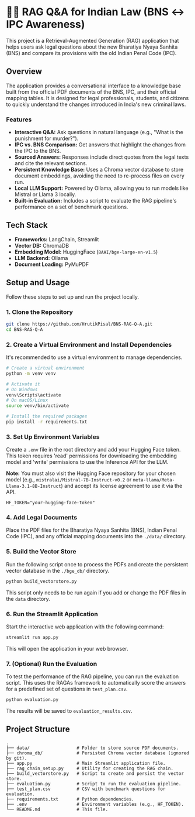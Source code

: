 # 🧑‍⚖️ RAG Q&A for Indian Law (BNS ↔ IPC Awareness)

This project is a Retrieval-Augmented Generation (RAG) application that helps users ask legal questions about the new Bharatiya Nyaya Sanhita (BNS) and compare its provisions with the old Indian Penal Code (IPC).

## Overview

The application provides a conversational interface to a knowledge base built from the official PDF documents of the BNS, IPC, and their official mapping tables. It is designed for legal professionals, students, and citizens to quickly understand the changes introduced in India's new criminal laws.

### Features

-   **Interactive Q&A:** Ask questions in natural language (e.g., "What is the punishment for murder?").
-   **IPC vs. BNS Comparison:** Get answers that highlight the changes from the IPC to the BNS.
-   **Sourced Answers:** Responses include direct quotes from the legal texts and cite the relevant sections.
-   **Persistent Knowledge Base:** Uses a Chroma vector database to store document embeddings, avoiding the need to re-process files on every run.
-   **Local LLM Support:** Powered by Ollama, allowing you to run models like Mistral or Llama 3 locally.
-   **Built-in Evaluation:** Includes a script to evaluate the RAG pipeline's performance on a set of benchmark questions.

## Tech Stack

-   **Frameworks:** LangChain, Streamlit
-   **Vector DB:** ChromaDB
-   **Embedding Model:** HuggingFace (`BAAI/bge-large-en-v1.5`)
-   **LLM Backend:** Ollama
-   **Document Loading:** PyMuPDF

## Setup and Usage

Follow these steps to set up and run the project locally.

### 1. Clone the Repository

```bash
git clone https://github.com/HrutikPisal/BNS-RAG-Q-A.git
cd BNS-RAG-Q-A

```

### 2. Create a Virtual Environment and Install Dependencies

It's recommended to use a virtual environment to manage dependencies.

```bash
# Create a virtual environment
python -m venv venv

# Activate it
# On Windows
venv\Scripts\activate
# On macOS/Linux
source venv/bin/activate

# Install the required packages
pip install -r requirements.txt
```

### 3. Set Up Environment Variables

Create a `.env` file in the root directory and add your Hugging Face token. This token requires 'read' permissions for downloading the embedding model and 'write' permissions to use the Inference API for the LLM.

**Note:** You must also visit the Hugging Face repository for your chosen model (e.g., `mistralai/Mistral-7B-Instruct-v0.2` or `meta-llama/Meta-Llama-3.1-8B-Instruct`) and accept its license agreement to use it via the API.

```
HF_TOKEN="your-hugging-face-token"
```

### 4. Add Legal Documents

Place the PDF files for the Bharatiya Nyaya Sanhita (BNS), Indian Penal Code (IPC), and any official mapping documents into the `./data/` directory.

### 5. Build the Vector Store

Run the following script once to process the PDFs and create the persistent vector database in the `./bge_db/` directory.

```bash
python build_vectorstore.py
```
This script only needs to be run again if you add or change the PDF files in the `data` directory.

### 6. Run the Streamlit Application

Start the interactive web application with the following command:

```bash
streamlit run app.py
```
This will open the application in your web browser.

### 7. (Optional) Run the Evaluation

To test the performance of the RAG pipeline, you can run the evaluation script. This uses the RAGAs framework to automatically score the answers for a predefined set of questions in `test_plan.csv`.

```bash
python evaluation.py
```
The results will be saved to `evaluation_results.csv`.

## Project Structure

```
.
├── data/                  # Folder to store source PDF documents.
├── chroma_db/             # Persisted Chroma vector database (ignored by git).
├── app.py                 # Main Streamlit application file.
├── rag_chain_setup.py     # Utility for creating the RAG chain.
├── build_vectorstore.py   # Script to create and persist the vector store.
├── evaluation.py          # Script to run the evaluation pipeline.
├── test_plan.csv          # CSV with benchmark questions for evaluation.
├── requirements.txt       # Python dependencies.
├── .env                   # Environment variables (e.g., HF_TOKEN).
└── README.md              # This file.
```
